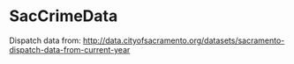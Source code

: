 # SacCrimeData

Dispatch data from: http://data.cityofsacramento.org/datasets/sacramento-dispatch-data-from-current-year